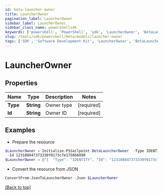 ```yaml
---
id: beta-launcher-owner
title: LauncherOwner
pagination_label: LauncherOwner
sidebar_label: LauncherOwner
sidebar_class_name: powershellsdk
keywords: ['powershell', 'PowerShell', 'sdk', 'LauncherOwner', 'BetaLauncherOwner'] 
slug: /tools/sdk/powershell/beta/models/launcher-owner
tags: ['SDK', 'Software Development Kit', 'LauncherOwner', 'BetaLauncherOwner']
---
```



# LauncherOwner

## Properties

Name | Type | Description | Notes
------------ | ------------- | ------------- | -------------
**Type** | **String** | Owner type | [required]
**Id** | **String** | Owner ID | [required]

## Examples

- Prepare the resource
```powershell
$LauncherOwner = Initialize-PSSailpoint.BetaLauncherOwner  -Type IDENTITY `
 -Id 123180847373330f0173c7e1756b6890
$LauncherOwner = @"{  "Type": "IDENTITY", "Id": "123180847373330f0173c7e1756b6890" }"@
```

- Convert the resource from JSON
```powershell
ConvertFrom-JsonToLauncherOwner -Json $LauncherOwner
```


[[Back to top]](#) 

